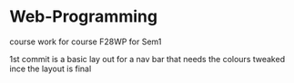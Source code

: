 # Web-Programming
course work for course F28WP for Sem1

1st commit is a basic lay out for a nav bar that needs the colours tweaked ince the layout is final

